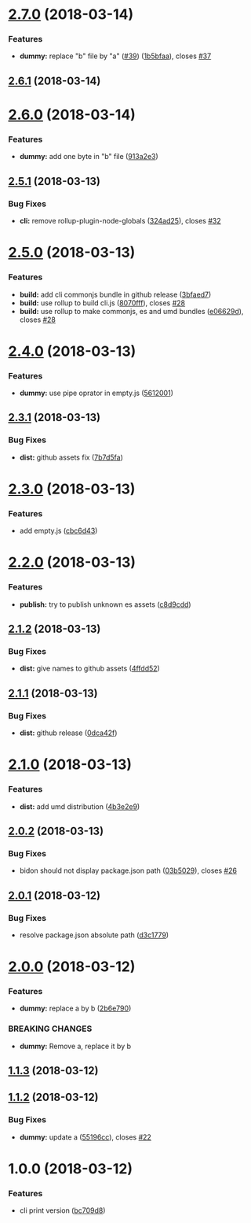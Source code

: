 <a name="2.7.0"></a>
# [2.7.0](https://github.com/guillaumearm/bidon/compare/v2.6.1...v2.7.0) (2018-03-14)


### Features

* **dummy:** replace "b" file by "a" ([#39](https://github.com/guillaumearm/bidon/issues/39)) ([1b5bfaa](https://github.com/guillaumearm/bidon/commit/1b5bfaa)), closes [#37](https://github.com/guillaumearm/bidon/issues/37)

<a name="2.6.1"></a>
## [2.6.1](https://github.com/guillaumearm/bidon/compare/v2.6.0...v2.6.1) (2018-03-14)

<a name="2.6.0"></a>
# [2.6.0](https://github.com/guillaumearm/bidon/compare/v2.5.1...v2.6.0) (2018-03-14)


### Features

* **dummy:** add one byte in "b" file ([913a2e3](https://github.com/guillaumearm/bidon/commit/913a2e3))

<a name="2.5.1"></a>
## [2.5.1](https://github.com/guillaumearm/bidon/compare/v2.5.0...v2.5.1) (2018-03-13)


### Bug Fixes

* **cli:** remove rollup-plugin-node-globals ([324ad25](https://github.com/guillaumearm/bidon/commit/324ad25)), closes [#32](https://github.com/guillaumearm/bidon/issues/32)

<a name="2.5.0"></a>
# [2.5.0](https://github.com/guillaumearm/bidon/compare/v2.4.0...v2.5.0) (2018-03-13)


### Features

* **build:** add cli commonjs bundle in github release ([3bfaed7](https://github.com/guillaumearm/bidon/commit/3bfaed7))
* **build:** use rollup to build cli.js ([8070fff](https://github.com/guillaumearm/bidon/commit/8070fff)), closes [#28](https://github.com/guillaumearm/bidon/issues/28)
* **build:** use rollup to make commonjs, es and umd bundles ([e06629d](https://github.com/guillaumearm/bidon/commit/e06629d)), closes [#28](https://github.com/guillaumearm/bidon/issues/28)

<a name="2.4.0"></a>
# [2.4.0](https://github.com/guillaumearm/bidon/compare/v2.3.1...v2.4.0) (2018-03-13)


### Features

* **dummy:** use pipe oprator in empty.js ([5612001](https://github.com/guillaumearm/bidon/commit/5612001))

<a name="2.3.1"></a>
## [2.3.1](https://github.com/guillaumearm/bidon/compare/v2.3.0...v2.3.1) (2018-03-13)


### Bug Fixes

* **dist:** github assets fix ([7b7d5fa](https://github.com/guillaumearm/bidon/commit/7b7d5fa))

<a name="2.3.0"></a>
# [2.3.0](https://github.com/guillaumearm/bidon/compare/v2.2.0...v2.3.0) (2018-03-13)


### Features

* add empty.js ([cbc6d43](https://github.com/guillaumearm/bidon/commit/cbc6d43))

<a name="2.2.0"></a>
# [2.2.0](https://github.com/guillaumearm/bidon/compare/v2.1.2...v2.2.0) (2018-03-13)


### Features

* **publish:** try to publish unknown es assets ([c8d9cdd](https://github.com/guillaumearm/bidon/commit/c8d9cdd))

<a name="2.1.2"></a>
## [2.1.2](https://github.com/guillaumearm/bidon/compare/v2.1.1...v2.1.2) (2018-03-13)


### Bug Fixes

* **dist:** give names to github assets ([4ffdd52](https://github.com/guillaumearm/bidon/commit/4ffdd52))

<a name="2.1.1"></a>
## [2.1.1](https://github.com/guillaumearm/bidon/compare/v2.1.0...v2.1.1) (2018-03-13)


### Bug Fixes

* **dist:** github release ([0dca42f](https://github.com/guillaumearm/bidon/commit/0dca42f))

<a name="2.1.0"></a>
# [2.1.0](https://github.com/guillaumearm/bidon/compare/v2.0.2...v2.1.0) (2018-03-13)


### Features

* **dist:** add umd distribution ([4b3e2e9](https://github.com/guillaumearm/bidon/commit/4b3e2e9))

<a name="2.0.2"></a>
## [2.0.2](https://github.com/guillaumearm/bidon/compare/v2.0.1...v2.0.2) (2018-03-13)


### Bug Fixes

* bidon should not display package.json path ([03b5029](https://github.com/guillaumearm/bidon/commit/03b5029)), closes [#26](https://github.com/guillaumearm/bidon/issues/26)

<a name="2.0.1"></a>
## [2.0.1](https://github.com/guillaumearm/bidon/compare/v2.0.0...v2.0.1) (2018-03-12)


### Bug Fixes

* resolve package.json absolute path ([d3c1779](https://github.com/guillaumearm/bidon/commit/d3c1779))

<a name="2.0.0"></a>
# [2.0.0](https://github.com/guillaumearm/bidon/compare/v1.1.3...v2.0.0) (2018-03-12)


### Features

* **dummy:** replace a by b ([2b6e790](https://github.com/guillaumearm/bidon/commit/2b6e790))


### BREAKING CHANGES

* **dummy:** Remove a, replace it by b

<a name="1.1.3"></a>
## [1.1.3](https://github.com/guillaumearm/bidon/compare/v1.1.2...v1.1.3) (2018-03-12)

<a name="1.1.2"></a>
## [1.1.2](https://github.com/guillaumearm/bidon/compare/v1.1.1...v1.1.2) (2018-03-12)


### Bug Fixes

* **dummy:** update a ([55196cc](https://github.com/guillaumearm/bidon/commit/55196cc)), closes [#22](https://github.com/guillaumearm/bidon/issues/22)

<a name="1.0.0"></a>
# 1.0.0 (2018-03-12)


### Features

* cli print version ([bc709d8](https://github.com/guillaumearm/bidon/commit/bc709d8))
